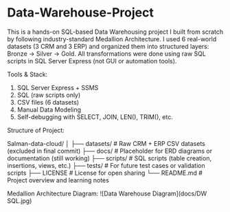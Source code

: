 # Data-Warehouse-Project

This is a hands-on SQL-based Data Warehousing project I built from scratch by following industry-standard Medallion Architecture. I used 6 real-world datasets (3 CRM and 3 ERP) and organized them into structured layers: Bronze → Silver → Gold. All transformations were done using raw SQL scripts in SQL Server Express (not GUI or automation tools).

Tools & Stack:
1. SQL Server Express + SSMS
2. SQL (raw scripts only)
3. CSV files (6 datasets)
4. Manual Data Modeling
5. Self-debugging with SELECT, JOIN, LEN(), TRIM(), etc.

Structure of Project:

Salman-data-cloud/
│
├── datasets/         # Raw CRM + ERP CSV datasets (excluded in final commit)
├── docs/             # Placeholder for ERD diagrams or documentation (still working)
├── scripts/          # SQL scripts (table creation, insertions, views, etc.)
├── tests/            # For future test cases or validation scripts
├── LICENSE           # License for open sharing
└── README.md         # Project overview and learning notes

Medallion Architecture Diagram:
![Data Warehouse Diagram](docs/DW SQL.jpg)


